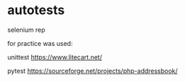 # autotests
selenium rep

for practice was used: 

unittest https://www.litecart.net/ 

pytest https://sourceforge.net/projects/php-addressbook/
